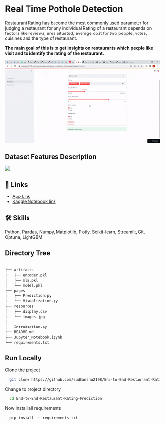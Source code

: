 


# Real Time Pothole Detection

Restaurant Rating has become the most commonly used parameter for judging a restaurant for any individual.Rating of a restaurant depends on factors like reviews, area situated, average cost for two people, votes, cuisines and the type of restaurant.

**The main goal of this is to get insights on restaurants which people like visit and to identify the rating of the restaurant.**

![](https://github.com/sudhanshu2198/Machine-Learning-Python/blob/main/images/ezgif.com-optimize.gif)

## Dataset Features Description
![](https://miro.medium.com/v2/resize:fit:1400/format:webp/1*Bfr4jbykhuJcUYCrC15u2w.png)


## 🔗 Links

 - [App Link](https://sudhanshu2198-end-to-end-restaurant-rating--introduction-ts1jhq.streamlit.app/)
 - [Kaggle Notebook link](https://www.kaggle.com/code/sudhanshu2198/restaurant-rating-prediction-app/notebook)


## 🛠 Skills
Python, Pandas, Numpy, Matplotlib, Plotly, Scikit-learn, Streamlit, Git, Optuna, LightGBM

## Directory Tree
```bash

├── artifacts
│   ├── encoder.pkl
│   │── mlb.pkl
│   └── model.pkl 
├── pages
│   ├── Prediction.py
│   └── Visualization.py
├── resources
│   ├── display.csv
│   └── images.jpg
│    
├── Introduction.py
├── README.md
├── Jupyter_Notebook.ipynb
└── requirements.txt
```

## Run Locally

Clone the project

```bash
  git clone https://github.com/sudhanshu2198/End-to-End-Restaurant-Rating-Prediction
```

Change to project directory

```bash
  cd End-to-End-Restaurant-Rating-Prediction
```
Now install all requirements

```bash
  pip install -r requirements.txt

```

